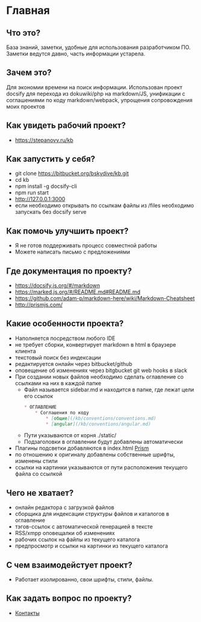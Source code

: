 # Главная

## Что это?

База знаний, заметки, удобные для использования разработчиком ПО.
Заметки ведутся давно, часть информации устарела.

## Зачем это?

Для экономии времени на поиск информации.
Использован проект docsify для перехода из dokuwiki/php на markdown/JS, унификации с соглашениями по коду markdown/webpack, упрощения сопровождения моих проектов

## Как увидеть рабочий проект?

* https://stepanovv.ru/kb

## Как запустить у себя?

 * git clone https://bitbucket.org/bskydive/kb.git
 * cd kb
 * npm install -g docsify-cli
 * npm run start
 * http://127.0.0.1:3000
 * если необходимо открывать по ссылкам файлы из /files необходимо запускать без docsify serve
 
## Как помочь улучшить проект?

* Я не готов поддерживать процесс совместной работы
* Можете написать письмо с предложениями

## Где документация по проекту?

 * https://docsify.js.org/#/markdown
 * https://marked.js.org/#/README.md#README.md
 * https://github.com/adam-p/markdown-here/wiki/Markdown-Cheatsheet
 * http://prismjs.com/

## Какие особенности проекта?

 * Наполняется посредством любого IDE
 * не требует сборки, конвертирует markdown в html в браузере клиента
 * текстовый поиск без индексации
 * редактируется онлайн через bitbucket/github
 * оповещение об изменениях через bitgbucket git web hooks в slack
 * При создании новых файлов необходимо сделать оглавление со ссылками на них в каждой папке
    * Файл называется sidebar.md и находится в папке, где лежат цели его ссылок
        ```md
        * ОГЛАВЛЕНИЕ
            * Соглашения по коду
                * [общие](/kb/conventions/conventions.md)
                * [angular](/kb/conventions/angular.md)
        ```
    * Пути указываются от корня ./static/
    * Подзаголовки в оглавлении будут добавлены автоматически
 * Плагины подсветки добавляются в index.html [Prism](http://prismjs.com/)
 * по отношению к оригиналу добавлены собственные шрифты, изменены стили
 * ссылки на картинки указываются от пути расположения текущего файла со ссылкой

## Чего не хватает? 
 
 * онлайн редактора с загрузкой файлов
 * сборщика для индексации структуры файлов и каталогов в оглавление
 * тэгов-ссылок с автоматической генерацией в тексте
 * RSS/xmpp оповещалки об изменениях
 * рабочих ссылок на файлы из текущего каталога
 * предпросмотр и ссылки на картинки из текущего каталога

## С чем взаимодейстует проект?

* Работает изолированно, свои шрифты, стили, файлы.

## Как задать вопрос по проекту?

* [Контакты](https://stepanovv.ru/#contacts)
